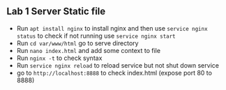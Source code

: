 
## Lab 1 Server Static file
- Run `apt install nginx` to install nginx and then use `service nginx status` to check if not running use `service nginx start`
- Run `cd var/www/html` go to serve directory
- Run `nano index.html` and add some context to file
- Run `nginx -t` to check syntax 
- Run `service nginx reload` to reload service but not shut down service
- go to `http://localhost:8888` to check index.html (expose port 80 to 8888)
